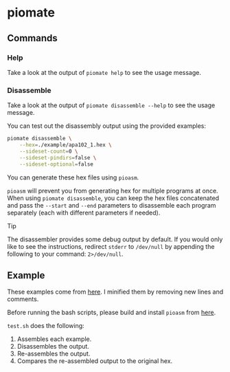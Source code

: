 # piomate

## Commands

### Help
Take a look at the output of `piomate help` to see the usage message.

### Disassemble
Take a look at the output of `piomate disassemble --help` to see the usage message.

You can test out the disassembly output using the provided examples:
```bash
piomate disassemble \
    --hex=./example/apa102_1.hex \
    --sideset-count=0 \
    --sideset-pindirs=false \
    --sideset-optional=false
```
You can generate these hex files using `pioasm`.

`pioasm` will prevent you from generating hex for multiple programs at once. When using `piomate disassemble`, you can keep the hex files concatenated and pass the `--start` and `--end` parameters to disassemble each program separately (each with different parameters if needed).

> [!TIP]
> The disassembler provides some debug output by default. If you would only like to see the instructions, redirect `stderr` to `/dev/null` by appending the following to your command: `2>/dev/null`.

## Example
These examples come from [here](https://github.com/raspberrypi/pico-examples/tree/7fe60d6b4027771e45d97f207532c41b1d8c5418/pio).
I minified them by removing new lines and comments.

Before running the bash scripts, please build and install `pioasm` from [here](https://github.com/raspberrypi/pico-sdk/tree/efe2103f9b28458a1615ff096054479743ade236/tools/pioasm).

`test.sh` does the following:
1. Assembles each example.
2. Disassembles the output.
3. Re-assembles the output.
4. Compares the re-assembled output to the original hex.
